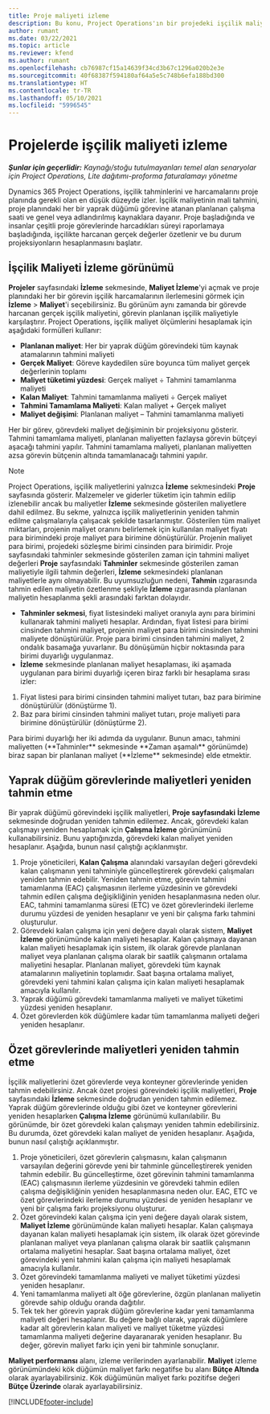 ```yaml
---
title: Proje maliyeti izleme
description: Bu konu, Project Operations'ın bir projedeki işçilik maliyeti ve harcamalara ilişkin ilerlemeyi nasıl izlediği hakkında bilgiler sağlar.
author: rumant
ms.date: 03/22/2021
ms.topic: article
ms.reviewer: kfend
ms.author: rumant
ms.openlocfilehash: cb76987cf15a14639f34cd3b67c1296a020b2e3e
ms.sourcegitcommit: 40f68387f594180af64a5e5c748b6efa188bd300
ms.translationtype: HT
ms.contentlocale: tr-TR
ms.lasthandoff: 05/10/2021
ms.locfileid: "5996545"
---
```

# <a name="labor-cost-tracking-on-projects"></a>Projelerde işçilik maliyeti izleme

_**Şunlar için geçerlidir:** Kaynağı/stoğu tutulmayanları temel alan senaryolar için Project Operations, Lite dağıtımı-proforma faturalamayı yönetme_

Dynamics 365 Project Operations, işçilik tahminlerini ve harcamalarını proje planında gerekli olan en düşük düzeyde izler. İşçilik maliyetinin mali tahmini, proje planındaki her bir yaprak düğümü görevine atanan planlanan çalışma saati ve genel veya adlandırılmış kaynaklara dayanır. Proje başladığında ve insanlar çeşitli proje görevlerinde harcadıkları süreyi raporlamaya başladığında, işçilikte harcanan gerçek değerler özetlenir ve bu durum projeksiyonların hesaplanmasını başlatır.

## <a name="labor-cost-tracking-view"></a>İşçilik Maliyeti İzleme görünümü

**Projeler** sayfasındaki **İzleme** sekmesinde, **Maliyet İzleme**'yi açmak ve proje planındaki her bir görevin işçilik harcamalarının ilerlemesini görmek için **İzleme** > **Maliyet**'i seçebilirsiniz. Bu görünüm aynı zamanda bir görevde harcanan gerçek işçilik maliyetini, görevin planlanan işçilik maliyetiyle karşılaştırır. Project Operations, işçilik maliyet ölçümlerini hesaplamak için aşağıdaki formülleri kullanır:

- **Planlanan maliyet**: Her bir yaprak düğüm görevindeki tüm kaynak atamalarının tahmini maliyeti
- **Gerçek Maliyet**: Göreve kaydedilen süre boyunca tüm maliyet gerçek değerlerinin toplamı
- **Maliyet tüketimi yüzdesi**: Gerçek maliyet ÷ Tahmini tamamlanma maliyeti
- **Kalan Maliyet**: Tahmini tamamlanma maliyeti ÷ Gerçek maliyet
- **Tahmini Tamamlama Maliyeti**: Kalan maliyet + Gerçek maliyet
- **Maliyet değişimi**: Planlanan maliyet – Tahmini tamamlanma maliyeti

Her bir görev, görevdeki maliyet değişiminin bir projeksiyonu gösterir. Tahmini tamamlama maliyeti, planlanan maliyetten fazlaysa görevin bütçeyi aşacağı tahmini yapılır. Tahmini tamamlama maliyeti, planlanan maliyetten azsa görevin bütçenin altında tamamlanacağı tahmini yapılır.

>[!NOTE]
> Project Operations, işçilik maliyetlerini yalnızca **İzleme** sekmesindeki **Proje** sayfasında gösterir. Malzemeler ve giderler tüketim için tahmin edilip izlenebilir ancak bu maliyetler **İzleme** sekmesinde gösterilen maliyetlere dahil edilmez. Bu sekme, yalnızca işçilik maliyetlerinin yeniden tahmin edilme çalışmalarıyla çalışacak şekilde tasarlanmıştır.
Gösterilen tüm maliyet miktarları, projenin maliyet oranını belirlemek için kullanılan maliyet fiyatı para birimindeki proje maliyet para birimine dönüştürülür. Projenin maliyet para birimi, projedeki sözleşme birimi cinsinden para birimidir. Proje sayfasındaki tahminler sekmesinde gösterilen zaman için tahmini maliyet değerleri **Proje** sayfasındaki **Tahminler** sekmesinde gösterilen zaman maliyetiyle ilgili tahmin değerleri, **İzleme** sekmesindeki planlanan maliyetlerle aynı olmayabilir. Bu uyumsuzluğun nedeni, **Tahmin** ızgarasında tahmin edilen maliyetin özetlenme şekliyle **İzleme** ızgarasında planlanan maliyetin hesaplanma şekli arasındaki farktan dolayıdır. 
>
> - **Tahminler sekmesi**, fiyat listesindeki maliyet oranıyla aynı para birimini kullanarak tahmini maliyeti hesaplar. Ardından, fiyat listesi para birimi cinsinden tahmini maliyet, projenin maliyet para birimi cinsinden tahmini maliyete dönüştürülür. Proje para birimi cinsinden tahmini maliyet, 2 ondalık basamağa yuvarlanır. Bu dönüşümün hiçbir noktasında para birimi duyarlığı uygulanmaz. 
> - **İzleme** sekmesinde planlanan maliyet hesaplaması, iki aşamada uygulanan para birimi duyarlığı içeren biraz farklı bir hesaplama sırası izler: 
   ><ol>
   ><li>Fiyat listesi para birimi cinsinden tahmini maliyet tutarı, baz para birimine dönüştürülür (dönüştürme 1).</li>
   ><li>Baz para birimi cinsinden tahmini maliyet tutarı, proje maliyeti para birimine dönüştürülür (dönüştürme 2). </li>
   ></ol>
   >Para birimi duyarlığı her iki adımda da uygulanır. Bunun amacı, tahmini maliyetten (**Tahminler** sekmesinde **Zaman aşamalı** görünümde) biraz sapan bir planlanan maliyet (**İzleme** sekmesinde) elde etmektir. 
   
## <a name="reprojecting-costs-on-leaf-node-tasks"></a>Yaprak düğüm görevlerinde maliyetleri yeniden tahmin etme

Bir yaprak düğümü görevindeki işçilik maliyetleri, **Proje sayfasındaki** **İzleme** sekmesinde doğrudan yeniden tahmin edilemez. Ancak, görevdeki kalan çalışmayı yeniden hesaplamak için **Çalışma İzleme** görünümünü kullanabilirsiniz. Bunu yaptığınızda, görevdeki kalan maliyet yeniden hesaplanır. Aşağıda, bunun nasıl çalıştığı açıklanmıştır.

1. Proje yöneticileri, **Kalan Çalışma** alanındaki varsayılan değeri görevdeki kalan çalışmanın yeni tahminiyle güncelleştirerek görevdeki çalışmaları yeniden tahmin edebilir. Yeniden tahmin etme, görevin tahmini tamamlanma (EAC) çalışmasının ilerleme yüzdesinin ve görevdeki tahmin edilen çalışma değişikliğinin yeniden hesaplanmasına neden olur. EAC, tahmini tamamlanma süresi (ETC) ve özet görevlerindeki ilerleme durumu yüzdesi de yeniden hesaplanır ve yeni bir çalışma farkı tahmini oluşturulur.
2. Görevdeki kalan çalışma için yeni değere dayalı olarak sistem, **Maliyet İzleme** görünümünde kalan maliyeti hesaplar. Kalan çalışmaya dayanan kalan maliyeti hesaplamak için sistem, ilk olarak görevde planlanan maliyet veya planlanan çalışma olarak bir saatlik çalışmanın ortalama maliyetini hesaplar. Planlanan maliyet, görevdeki tüm kaynak atamalarının maliyetinin toplamıdır. Saat başına ortalama maliyet, görevdeki yeni tahmini kalan çalışma için kalan maliyeti hesaplamak amacıyla kullanılır.
3. Yaprak düğümü görevdeki tamamlanma maliyeti ve maliyet tüketimi yüzdesi yeniden hesaplanır.
4. Özet görevlerden kök düğümlere kadar tüm tamamlanma maliyeti değeri yeniden hesaplanır.

## <a name="reprojecting-costs-on-summary-tasks"></a>Özet görevlerinde maliyetleri yeniden tahmin etme

İşçilik maliyetlerini özet görevlerde veya konteyner görevlerinde yeniden tahmin edebilirsiniz. Ancak özet projesi görevindeki işçilik maliyetleri, **Proje** sayfasındaki **İzleme** sekmesinde doğrudan yeniden tahmin edilemez. Yaprak düğüm görevlerinde olduğu gibi özet ve konteyner görevlerini yeniden hesaplarken **Çalışma İzleme** görünümü kullanılabilir. Bu görünümde, bir özet görevdeki kalan çalışmayı yeniden tahmin edebilirsiniz. Bu durumda, özet görevdeki kalan maliyet de yeniden hesaplanır. Aşağıda, bunun nasıl çalıştığı açıklanmıştır.

1. Proje yöneticileri, özet görevlerin çalışmasını, kalan çalışmanın varsayılan değerini görevde yeni bir tahminle güncelleştirerek yeniden tahmin edebilir. Bu güncelleştirme, özet görevinin tahmini tamamlanma (EAC) çalışmasının ilerleme yüzdesinin ve görevdeki tahmin edilen çalışma değişikliğinin yeniden hesaplanmasına neden olur. EAC, ETC ve özet görevlerindeki ilerleme durumu yüzdesi de yeniden hesaplanır ve yeni bir çalışma farkı projeksiyonu oluşturur.
2. Özet görevindeki kalan çalışma için yeni değere dayalı olarak sistem, **Maliyet İzleme** görünümünde kalan maliyeti hesaplar. Kalan çalışmaya dayanan kalan maliyeti hesaplamak için sistem, ilk olarak özet görevinde planlanan maliyet veya planlanan çalışma olarak bir saatlik çalışmanın ortalama maliyetini hesaplar. Saat başına ortalama maliyet, özet görevindeki yeni tahmini kalan çalışma için maliyeti hesaplamak amacıyla kullanılır.
3. Özet görevindeki tamamlanma maliyeti ve maliyet tüketimi yüzdesi yeniden hesaplanır.
4. Yeni tamamlanma maliyeti alt öğe görevlerine, özgün planlanan maliyetin görevde sahip olduğu oranda dağıtılır.
5. Tek tek her görevin yaprak düğüm görevlerine kadar yeni tamamlanma maliyeti değeri hesaplanır. Bu değere bağlı olarak, yaprak düğümlere kadar alt görevlerin kalan maliyeti ve maliyet tüketme yüzdesi tamamlanma maliyeti değerine dayaranarak yeniden hesaplanır. Bu değer, görevin maliyet farkı için yeni bir tahminle sonuçlanır. 


**Maliyet performansı** alanı, izleme verilerinden ayarlanabilir. **Maliyet** izleme görünümündeki kök düğümün maliyet farkı negatifse bu alanı **Bütçe Altında** olarak ayarlayabilirsiniz. Kök düğümünün maliyet farkı pozitifse değeri **Bütçe Üzerinde** olarak ayarlayabilirsiniz.


[!INCLUDE[footer-include](../includes/footer-banner.md)]
